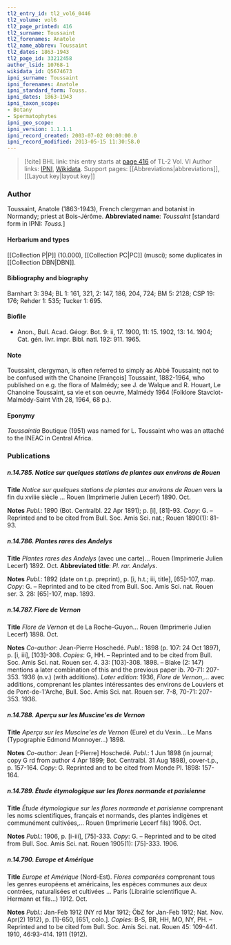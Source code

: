```yaml
---
tl2_entry_id: tl2_vol6_0446
tl2_volume: vol6
tl2_page_printed: 416
tl2_surname: Toussaint
tl2_forenames: Anatole
tl2_name_abbrev: Toussaint
tl2_dates: 1863-1943
tl2_page_id: 33212458
author_lsid: 10768-1
wikidata_id: Q5674673
ipni_surname: Toussaint
ipni_forenames: Anatole
ipni_standard_form: Touss.
ipni_dates: 1863-1943
ipni_taxon_scope: 
- Botany
- Spermatophytes
ipni_geo_scope: 
ipni_version: 1.1.1.1
ipni_record_created: 2003-07-02 00:00:00.0
ipni_record_modified: 2013-05-15 11:30:58.0
---
```


> [!cite] BHL link: this entry starts at [page 416](https://www.biodiversitylibrary.org/page/33212458) of TL-2 Vol. VI
> Author links: [IPNI](https://www.ipni.org/a/10768-1), [Wikidata](https://www.wikidata.org/wiki/Q5674673). Support pages: [[Abbreviations|abbreviations]], [[Layout key|layout key]]

### Author

Toussaint, Anatole (1863-1943), French clergyman and botanist in Normandy; priest at Bois-Jérôme. 
**Abbreviated name**: *Toussaint* \[standard form in IPNI: *Touss.*\]

#### Herbarium and types

[[Collection P|P]] (10.000), [[Collection PC|PC]] (musci); some duplicates in [[Collection DBN|DBN]].

#### Bibliography and biography

Barnhart 3: 394; BL 1: 161, 321, 2: 147, 186, 204, 724; BM 5: 2128; CSP 19: 176; Rehder 1: 535; Tucker 1: 695.

#### Biofile

- Anon., Bull. Acad. Géogr. Bot. 9: ii, 17. 1900, 11: 15. 1902, 13: 14. 1904; Cat. gén. livr. impr. Bibl. natl. 192: 911. 1965.

#### Note

Toussaint, clergyman, is often referred to simply as Abbé Toussaint; not to be confused with the Chanoine \[François\] Toussaint, 1882-1964, who published on e.g. the flora of Malmédy; see J. de Walque and R. Houart, Le Chanoine Toussaint, sa vie et son oeuvre, Malmédy 1964 (Folklore Stavclot-Malmédy-Saint Vith 28, 1964, 68 p.).

#### Eponymy

*Toussaintia* Boutique (1951) was named for L. Toussaint who was an attaché to the INEAC in Central Africa.

### Publications

##### n.14.785. Notice sur quelques stations de plantes aux environs de Rouen

**Title**
*Notice sur quelques stations de plantes aux environs de Rouen* vers la fin du xviiie siècle ... Rouen (Imprimerie Julien Lecerf) 1890. Oct.

**Notes**
*Publ*.: 1890 (Bot. Centralbl. 22 Apr 1891); p. \[i\], \[81\]-93. *Copy*: G. – Reprinted and to be cited from Bull. Soc. Amis Sci. nat.; Rouen 1890(1): 81-93.

##### n.14.786. Plantes rares des Andelys

**Title**
*Plantes rares des Andelys* (avec une carte)... Rouen (Imprimerie Julien Lecerf) 1892. Oct.
**Abbreviated title**: *Pl. rar. Andelys*.

**Notes**
*Publ*.: 1892 (date on t.p. preprint), p. \[i, h.t.; iii, title\], \[65\]-107, map. *Copy*: G. – Reprinted and to be cited from Bull. Soc. Amis Sci. nat. Rouen ser. 3. 28: \[65\]-107, map. 1893.

##### n.14.787. Flore de Vernon

**Title**
*Flore de Vernon* et de La Roche-Guyon... Rouen (Imprimerie Julien Lecerf) 1898. Oct.

**Notes**
*Co-author*: Jean-Pierre Hoschedé.
*Publ*.: 1898 (p. 107: 24 Oct 1897), p. \[i, iii\], \[103\]-308. *Copies*: G, HH. – Reprinted and to be cited from Bull. Soc. Amis Sci. nat. Rouen ser. 4. 33: \[103\]-308. 1898. – Blake (2: 147) mentions a later combination of this and the previous paper ib. 70-71: 207-353. 1936 (n.v.) (with additions).
*Later edition*: 1936, *Flore de Vernon*,... avec additions, comprenant les plantes intéressantes des environs de Louviers et de Pont-de-1'Arche, Bull. Soc. Amis Sci. nat. Rouen ser. 7-8, 70-71: 207-353. 1936.

##### n.14.788. Aperçu sur les Muscine'es de Vernon

**Title**
*Aperçu sur les Muscine'es de Vernon* (Eure) et du Vexin... Le Mans (Typographie Edmond Monnoyer...) 1898.

**Notes**
*Co-author*: Jean \[-Pierre\] Hoschedé.
*Publ*.: 1 Jun 1898 (in journal; copy G rd from author 4 Apr 1899; Bot. Centralbl. 31 Aug 1898), cover-t.p., p. 157-164. *Copy*: G. Reprinted and to be cited from Monde Pl. 1898: 157-164.

##### n.14.789. Étude étymologique sur les flores normande et parisienne

**Title**
*Étude étymologique sur les flores normande et parisienne* comprenant les noms scientifiques, français et normands, des plantes indigènes et communément cultivées,... Rouen (Imprimerie Lecerf fils) 1906. Oct.

**Notes**
*Publ*.: 1906, p. \[i-iii\], \[75\]-333. *Copy*: G. – Reprinted and to be cited from Bull. Soc. Amis Sci. nat. Rouen 1905(1): \[75\]-333. 1906.

##### n.14.790. Europe et Amérique

**Title**
*Europe et Amérique* (Nord-Est). *Flores comparées* comprenant tous les genres européens et américains, les espèces communes aux deux contrées, naturalisées et cultivées ... Paris (Librairie scientifique A. Hermann et fils...) 1912. Oct.

**Notes**
*Publ*.: Jan-Feb 1912 (NY rd Mar 1912; ÖbZ for Jan-Feb 1912; Nat. Nov. Apr(2) 1912), p. \[1\]-650, \[651, colo.\]. *Copies*: B-S, BR, HH, MO, NY, PH. – Reprinted and to be cited fom Bull. Soc. Amis Sci. nat. Rouen 45: 109-441. 1910, 46:93-414. 1911 (1912).

